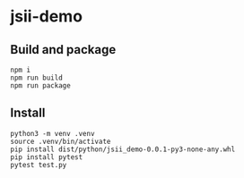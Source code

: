 # jsii-demo

## Build and package

```shell
npm i
npm run build
npm run package
``` 

## Install
```shell
python3 -m venv .venv
source .venv/bin/activate
pip install dist/python/jsii_demo-0.0.1-py3-none-any.whl
pip install pytest
pytest test.py
```